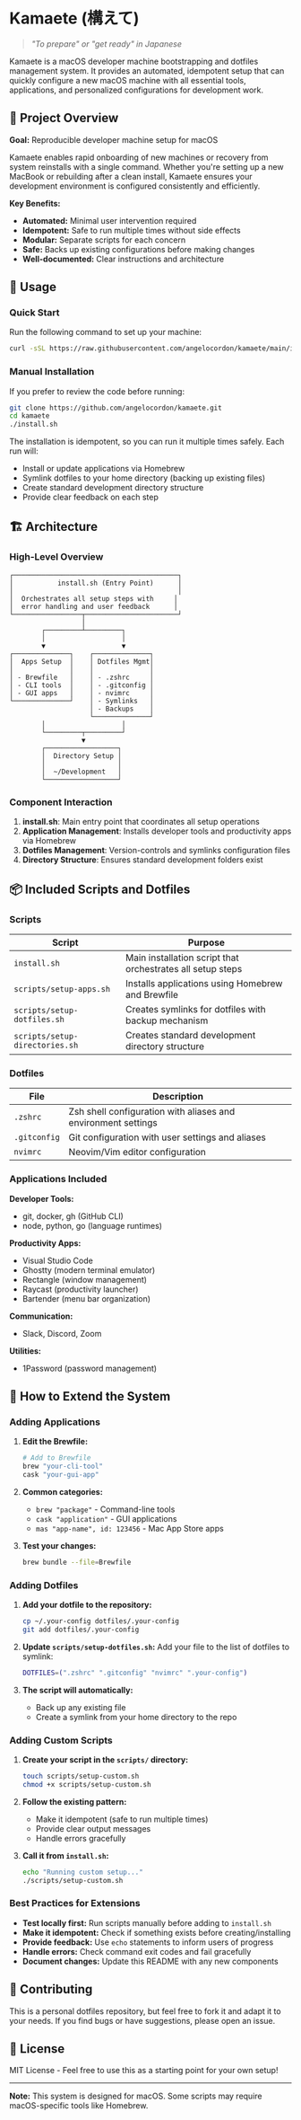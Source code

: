 # Kamaete (構えて)

> _"To prepare" or "get ready" in Japanese_

Kamaete is a macOS developer machine bootstrapping and dotfiles management system. It provides an automated, idempotent setup that can quickly configure a new macOS machine with all essential tools, applications, and personalized configurations for development work.

## 🎯 Project Overview

**Goal:** Reproducible developer machine setup for macOS

Kamaete enables rapid onboarding of new machines or recovery from system reinstalls with a single command. Whether you're setting up a new MacBook or rebuilding after a clean install, Kamaete ensures your development environment is configured consistently and efficiently.

**Key Benefits:**
- **Automated:** Minimal user intervention required
- **Idempotent:** Safe to run multiple times without side effects
- **Modular:** Separate scripts for each concern
- **Safe:** Backs up existing configurations before making changes
- **Well-documented:** Clear instructions and architecture

## 🚀 Usage

### Quick Start

Run the following command to set up your machine:

```bash
curl -sSL https://raw.githubusercontent.com/angelocordon/kamaete/main/install.sh | bash
```

### Manual Installation

If you prefer to review the code before running:

```bash
git clone https://github.com/angelocordon/kamaete.git
cd kamaete
./install.sh
```

The installation is idempotent, so you can run it multiple times safely. Each run will:
- Install or update applications via Homebrew
- Symlink dotfiles to your home directory (backing up existing files)
- Create standard development directory structure
- Provide clear feedback on each step

## 🏗️ Architecture

### High-Level Overview

```
┌─────────────────────────────────────────┐
│           install.sh (Entry Point)      │
│                                         │
│  Orchestrates all setup steps with     │
│  error handling and user feedback      │
└─────────────────┬───────────────────────┘
                  │
        ┌─────────┴─────────┐
        │                   │
        ▼                   ▼
┌──────────────┐    ┌──────────────┐
│  Apps Setup  │    │ Dotfiles Mgmt│
│              │    │              │
│ - Brewfile   │    │ - .zshrc     │
│ - CLI tools  │    │ - .gitconfig │
│ - GUI apps   │    │ - nvimrc     │
└──────────────┘    │ - Symlinks   │
                    │ - Backups    │
                    └──────────────┘
        │                   │
        └─────────┬─────────┘
                  ▼
        ┌──────────────────┐
        │  Directory Setup │
        │                  │
        │  ~/Development   │
        └──────────────────┘
```

### Component Interaction

1. **install.sh**: Main entry point that coordinates all setup operations
2. **Application Management**: Installs developer tools and productivity apps via Homebrew
3. **Dotfiles Management**: Version-controls and symlinks configuration files
4. **Directory Structure**: Ensures standard development folders exist

## 📦 Included Scripts and Dotfiles

### Scripts

| Script | Purpose |
|--------|---------|
| `install.sh` | Main installation script that orchestrates all setup steps |
| `scripts/setup-apps.sh` | Installs applications using Homebrew and Brewfile |
| `scripts/setup-dotfiles.sh` | Creates symlinks for dotfiles with backup mechanism |
| `scripts/setup-directories.sh` | Creates standard development directory structure |

### Dotfiles

| File | Description |
|------|-------------|
| `.zshrc` | Zsh shell configuration with aliases and environment settings |
| `.gitconfig` | Git configuration with user settings and aliases |
| `nvimrc` | Neovim/Vim editor configuration |

### Applications Included

**Developer Tools:**
- git, docker, gh (GitHub CLI)
- node, python, go (language runtimes)

**Productivity Apps:**
- Visual Studio Code
- Ghostty (modern terminal emulator)
- Rectangle (window management)
- Raycast (productivity launcher)
- Bartender (menu bar organization)

**Communication:**
- Slack, Discord, Zoom

**Utilities:**
- 1Password (password management)

## 🔧 How to Extend the System

### Adding Applications

1. **Edit the Brewfile:**
   ```bash
   # Add to Brewfile
   brew "your-cli-tool"
   cask "your-gui-app"
   ```

2. **Common categories:**
   - `brew "package"` - Command-line tools
   - `cask "application"` - GUI applications
   - `mas "app-name", id: 123456` - Mac App Store apps

3. **Test your changes:**
   ```bash
   brew bundle --file=Brewfile
   ```

### Adding Dotfiles

1. **Add your dotfile to the repository:**
   ```bash
   cp ~/.your-config dotfiles/.your-config
   git add dotfiles/.your-config
   ```

2. **Update `scripts/setup-dotfiles.sh`:**
   Add your file to the list of dotfiles to symlink:
   ```bash
   DOTFILES=(".zshrc" ".gitconfig" "nvimrc" ".your-config")
   ```

3. **The script will automatically:**
   - Back up any existing file
   - Create a symlink from your home directory to the repo

### Adding Custom Scripts

1. **Create your script in the `scripts/` directory:**
   ```bash
   touch scripts/setup-custom.sh
   chmod +x scripts/setup-custom.sh
   ```

2. **Follow the existing pattern:**
   - Make it idempotent (safe to run multiple times)
   - Provide clear output messages
   - Handle errors gracefully

3. **Call it from `install.sh`:**
   ```bash
   echo "Running custom setup..."
   ./scripts/setup-custom.sh
   ```

### Best Practices for Extensions

- **Test locally first:** Run scripts manually before adding to `install.sh`
- **Make it idempotent:** Check if something exists before creating/installing
- **Provide feedback:** Use `echo` statements to inform users of progress
- **Handle errors:** Check command exit codes and fail gracefully
- **Document changes:** Update this README with any new components

## 🤝 Contributing

This is a personal dotfiles repository, but feel free to fork it and adapt it to your needs. If you find bugs or have suggestions, please open an issue.

## 📄 License

MIT License - Feel free to use this as a starting point for your own setup!

---

**Note:** This system is designed for macOS. Some scripts may require macOS-specific tools like Homebrew.
